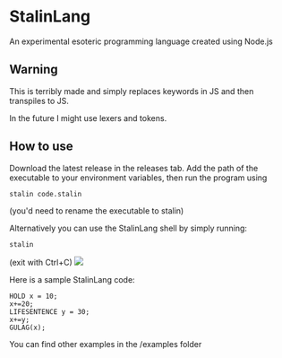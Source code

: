 # StalinLang

An experimental esoteric programming language created using Node.js

## Warning

This is terribly made and simply replaces keywords in JS and then transpiles to JS.

In the future I might use lexers and tokens. 

## How to use

Download the latest release in the releases tab. Add the path of the executable to your environment variables, then run the program using
```sh
stalin code.stalin
```
(you'd need to rename the executable to stalin)

Alternatively you can use the StalinLang shell by simply running: 
```
stalin
```
(exit with Ctrl+C)
![](https://media.discordapp.net/attachments/670393876883963905/814265649135091712/unknown.png)


Here is a sample StalinLang code: 
```stalin
HOLD x = 10;
x+=20;
LIFESENTENCE y = 30;
x+=y;
GULAG(x);
```
You can find other examples in the /examples folder
